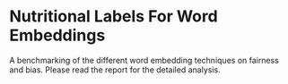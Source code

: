 # Nutritional Labels For Word Embeddings
A benchmarking of the different word embedding techniques on fairness and bias. Please read the report for the detailed analysis.
